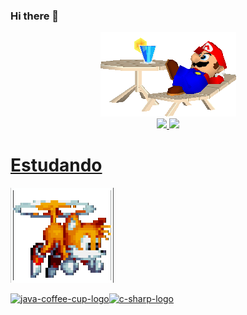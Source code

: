 ### Hi there 👋

<div align="center"><img src="/imagens/relax-mario.gif"></div>

<!--ESTATISTICAS-->
<div>
  <a href="https://github.com/Leonardotei">
    <div align="center"><img loading="lazy" height="180em" src="https://github-readme-stats.vercel.app/api/top-langs/?username=Leonardotei&layout=compact&langs_count=7&theme=dracula"/>
  <img loading="lazy" height="180em" src="https://github-readme-stats.vercel.app/api?username=Leonardotei&show_icons=true&theme=dracula&include_all_commits=true&count_private=true"/></div>
</div>


# Estudando 

<img src="/imagens/flying--tails.gif">

<img width="96" height="96" src="https://img.icons8.com/nolan/96/FF5300/45145A/java-coffee-cup-logo.png" alt="java-coffee-cup-logo"/><img width="96" height="96" src="https://img.icons8.com/nolan/96/c-sharp-logo.png" alt="c-sharp-logo"/>
<!--
**Leonardotei/Leonardotei** is a ✨ _special_ ✨ repository because its `README.md` (this file) appears on your GitHub profile.

Here are some ideas to get you started:

- 🔭 I’m currently working on ...
- 🌱 I’m currently learning ...
- 👯 I’m looking to collaborate on ...
- 🤔 I’m looking for help with ...
- 💬 Ask me about ...
- 📫 How to reach me: ...
- 😄 Pronouns: ...
- ⚡ Fun fact: ...
-->

<!-- Icons by icons8.com -->
